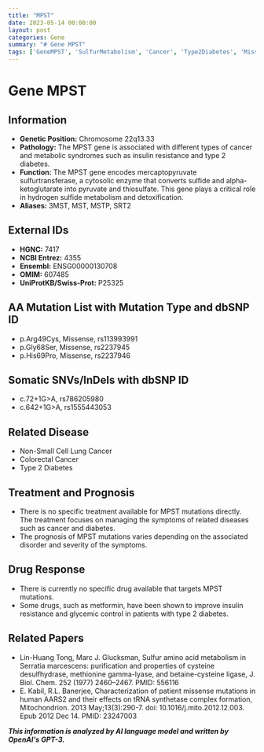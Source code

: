 ```yaml
---
title: "MPST"
date: 2023-05-14 00:00:00
layout: post
categories: Gene
summary: "# Gene MPST"
tags: ['GeneMPST', 'SulfurMetabolism', 'Cancer', 'Type2Diabetes', 'MissenseMutation', 'Treatment', 'Prognosis', 'DrugResponse']
---
```


# Gene MPST

## Information
- **Genetic Position:** Chromosome 22q13.33
- **Pathology:** The MPST gene is associated with different types of cancer and metabolic syndromes such as insulin resistance and type 2 diabetes.
- **Function:** The MPST gene encodes mercaptopyruvate sulfurtransferase, a cytosolic enzyme that converts sulfide and alpha-ketoglutarate into pyruvate and thiosulfate. This gene plays a critical role in hydrogen sulfide metabolism and detoxification.
- **Aliases:** 3MST, MST, MSTP, SRT2

## External IDs
- **HGNC:** 7417
- **NCBI Entrez:** 4355
- **Ensembl:** ENSG00000130708
- **OMIM:** 607485
- **UniProtKB/Swiss-Prot:** P25325

## AA Mutation List with Mutation Type and dbSNP ID
- p.Arg49Cys, Missense, rs113993991
- p.Gly68Ser, Missense, rs2237945
- p.His69Pro, Missense, rs2237946

## Somatic SNVs/InDels with dbSNP ID
- c.72+1G>A, rs786205980
- c.642+1G>A, rs1555443053

## Related Disease
- Non-Small Cell Lung Cancer
- Colorectal Cancer
- Type 2 Diabetes

## Treatment and Prognosis
- There is no specific treatment available for MPST mutations directly. The treatment focuses on managing the symptoms of related diseases such as cancer and diabetes.
- The prognosis of MPST mutations varies depending on the associated disorder and severity of the symptoms.

## Drug Response
- There is currently no specific drug available that targets MPST mutations.
- Some drugs, such as metformin, have been shown to improve insulin resistance and glycemic control in patients with type 2 diabetes.

## Related Papers
- Lin-Huang Tong, Marc J. Glucksman, Sulfur amino acid metabolism in Serratia marcescens: purification and properties of cysteine desulfhydrase, methionine gamma-lyase, and betaine-cysteine ligase, J. Biol. Chem. 252 (1977) 2460–2467. PMID: 556116
- E. Kabil, R.L. Banerjee, Characterization of patient missense mutations in human AARS2 and their effects on tRNA synthetase complex formation, Mitochondrion. 2013 May;13(3):290-7. doi: 10.1016/j.mito.2012.12.003. Epub 2012 Dec 14. PMID: 23247003

**_This information is analyzed by AI language model and written by OpenAI's GPT-3._**